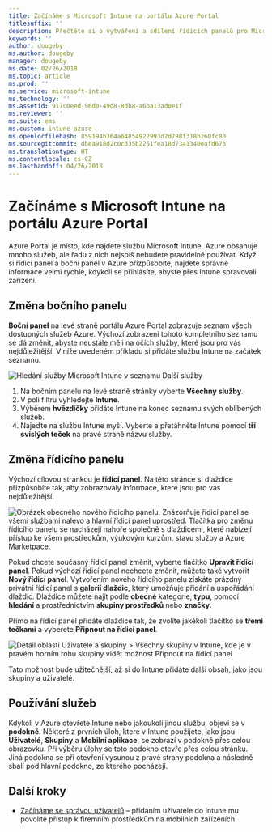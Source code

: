 ```yaml
---
title: Začínáme s Microsoft Intune na portálu Azure Portal
titlesuffix: ''
description: Přečtěte si o vytváření a sdílení řídicích panelů pro Microsoft Intune na portálu Azure Portal a o navigaci na těchto řídicích panelech.
keywords: ''
author: dougeby
ms.author: dougeby
manager: dougeby
ms.date: 02/26/2018
ms.topic: article
ms.prod: ''
ms.service: microsoft-intune
ms.technology: ''
ms.assetid: 917c0eed-96d0-49d8-8db8-a6ba13ad0e1f
ms.reviewer: ''
ms.suite: ems
ms.custom: intune-azure
ms.openlocfilehash: 859194b364a64854922993d2d798f318b260fc80
ms.sourcegitcommit: dbea918d2c0c335b2251fea18d7341340eafd673
ms.translationtype: HT
ms.contentlocale: cs-CZ
ms.lasthandoff: 04/26/2018
---
```

# <a name="getting-started-with-microsoft-intune-in-the-azure-portal"></a>Začínáme s Microsoft Intune na portálu Azure Portal

Azure Portal je místo, kde najdete službu Microsoft Intune. Azure obsahuje mnoho služeb, ale řadu z nich nejspíš nebudete pravidelně používat. Když si řídicí panel a boční panel v Azure přizpůsobíte, najdete správné informace velmi rychle, kdykoli se přihlásíte, abyste přes Intune spravovali zařízení.

## <a name="changing-the-sidebar"></a>Změna bočního panelu

__Boční panel__ na levé straně portálu Azure Portal zobrazuje seznam všech dostupných služeb Azure. Výchozí zobrazení tohoto kompletního seznamu se dá změnit, abyste neustále měli na očích služby, které jsou pro vás nejdůležitější. V níže uvedeném příkladu si přidáte službu Intune na začátek seznamu.

![Hledání služby Microsoft Intune v seznamu Další služby](./media/azure-add-intune1.png)

1. Na bočním panelu na levé straně stránky vyberte **Všechny služby**.
2. V poli filtru vyhledejte **Intune**.
3. Výběrem **hvězdičky** přidáte Intune na konec seznamu svých oblíbených služeb.
4. Najeďte na službu Intune myší. Vyberte a přetáhněte Intune pomocí **tří svislých teček** na pravé straně názvu služby.

## <a name="changing-the-dashboard"></a>Změna řídicího panelu

Výchozí cílovou stránkou je **řídicí panel**. Na této stránce si dlaždice přizpůsobíte tak, aby zobrazovaly informace, které jsou pro vás nejdůležitější.

![Obrázek obecného nového řídicího panelu. Znázorňuje řídicí panel se všemi službami nalevo a hlavní řídicí panel uprostřed. Tlačítka pro změnu řídicího panelu se nacházejí nahoře společně s dlaždicemi, které nabízejí přístup ke všem prostředkům, výukovým kurzům, stavu služby a Azure Marketpace.](./media/azure-default-dashboard.png)

Pokud chcete současný řídicí panel změnit, vyberte tlačítko **Upravit řídicí panel**. Pokud výchozí řídicí panel nechcete změnit, můžete také vytvořit **Nový řídicí panel**. Vytvořením nového řídicího panelu získáte prázdný privátní řídicí panel s **galerií dlaždic**, který umožňuje přidání a uspořádání dlaždic. Dlaždice můžete najít podle **obecné** kategorie, **typu**, pomocí **hledání** a prostřednictvím **skupiny prostředků** nebo **značky**.

Přímo na řídicí panel přidáte dlaždice tak, že zvolíte jakékoli tlačítko se **třemi tečkami** a vyberete **Připnout na řídicí panel**.

![Detail oblasti Uživatelé a skupiny > Všechny skupiny v Intune, kde je v pravém horním rohu skupiny vidět možnost Připnout na řídicí panel](./media/azure-pin-to-dashboard.png)

Tato možnost bude užitečnější, až si do Intune přidáte další obsah, jako jsou skupiny a uživatelé.

## <a name="using-services"></a>Používání služeb

Kdykoli v Azure otevřete Intune nebo jakoukoli jinou službu, objeví se v **podokně**. Některé z prvních úloh, které v Intune použijete, jako jsou **Uživatelé**, **Skupiny** a **Mobilní aplikace**, se zobrazí v podokně přes celou obrazovku. Při výběru úlohy se toto podokno otevře přes celou stránku. Jiná podokna se při otevření vysunou z pravé strany podokna a následně sbalí pod hlavní podokno, ze kterého pocházejí.

## <a name="next-steps"></a>Další kroky

* [Začínáme se správou uživatelů](get-started-users.md) – přidáním uživatele do Intune mu povolíte přístup k firemním prostředkům na mobilních zařízeních.
